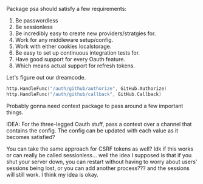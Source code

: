 Package psa should satisfy a few requirements:

  1. Be passwordless
  2. Be sessionless
  3. Be incredibly easy to create new providers/stratgies
     for.
  4. Work for any middleware setup/config.
  5. Work with either cookies localstorage.
  6. Be easy to set up continuous integration tests for.
  7. Have good support for every Oauth feature.
  8. Which means actual support for refresh tokens.

Let's figure out our dreamcode.

```go
http.HandleFunc("/auth/github/authorize", GitHub.Authorize)
http.HandleFunc("/auth/github/callback", GitHub.Callback)
```

Probably gonna need context package to pass around a few important things.

IDEA: For the three-legged Oauth stuff, pass a context over a channel that contains the config. The config can be updated with each value as it becomes satisfied?

You can take the same approach for CSRF tokens as well? Idk if this works or can really be called sessionless... well the idea I supposed is that if you shut your server down, you can restart without having to worry about users' sessions being lost, or you can add another process??? and the sessions will still work. I think my idea is okay.
